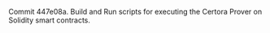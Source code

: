 Commit 447e08a.                    Build and Run scripts for executing the Certora Prover on Solidity smart contracts.
